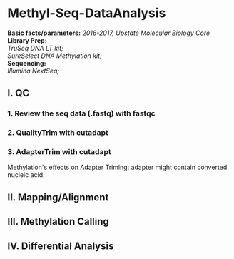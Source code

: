 # Methyl-Seq-DataAnalysis

__Basic facts/parameters:__ *2016-2017, Upstate Molecular Biology Core*  
__Library Prep:__  
*TruSeq DNA LT kit;  
SureSelect DNA Methylation kit;*  
__Sequencing:__  
*Illumina NextSeq;*  

## I. QC
### 1. Review the seq data (.fastq) with fastqc
### 2. QualityTrim with cutadapt
### 3. AdapterTrim with cutadapt
Methylation's effects on Adapter Triming: adapter might contain converted nucleic acid. 

## II. Mapping/Alignment
## III. Methylation Calling
## IV. Differential Analysis

